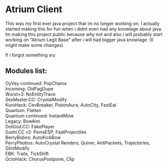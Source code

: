 # Atrium Client
This was my first ever java project that im no longer working on. I actually started making this for fun when i didnt even had any knowlage about java. Im making this project public because why not and also i will probably start working on "Atrium Legit Base" after i will had bigger java knowlage. (Il might make some changes) <br />

If i forgot something sry

Modules list:
-----------------------------------------------------
OyVey continued: PopChams <br />
Incoming: OldFagDupe <br />
Wurst+3: NoEntityTrace <br />
SexMaster.CC: CrystalModify <br />
KuroHack: CevBreaker, PistonAura, AutoCity, FastEat <br />
Quantum: Flatten <br />
Quantum continued: InstantMine <br />
Legacy: BowAim <br />
DotGod.CC: FakePlayer <br />
Sushi.CC v2: PenisESP, FastProjectiles <br />
BerryBobos: AutoKickBow <br />
PerryPhobos: AutoCrystal Renders, Quiver, AntiPackets, Trajectories, GlintModify <br />
EBK: Trails, TickShift <br />
OctoHack: ChorusPostpone, Clip <br />
